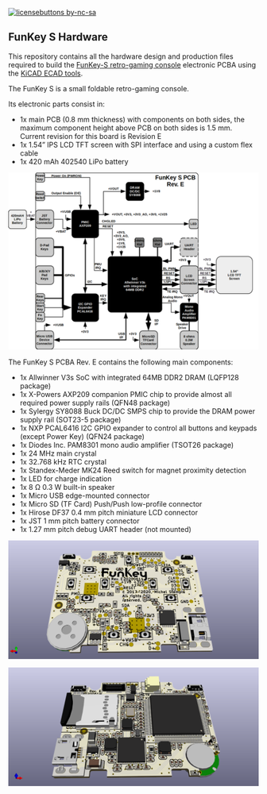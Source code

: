 [![licensebuttons by-nc-sa](https://licensebuttons.net/l/by-nc-sa/3.0/88x31.png)](https://creativecommons.org/licenses/by-nc-sa/4.0)

## FunKey S Hardware
This repository contains all the hardware design and production files required to build the [FunKey-S retro-gaming console](https://www.funkey-project.com/) electronic PCBA using the [KiCAD ECAD tools](https://kicad.org/).

The FunKey S is a small foldable retro-gaming console.

Its electronic parts consist in:
 - 1x main PCB (0.8 mm thickness) with components on both sides, the maximum component height above PCB on both sides is 1.5 mm. Current revision for this board is Revision E
 - 1x 1.54” IPS LCD TFT screen with SPI interface and using a custom flex cable
 - 1x 420 mAh 402540 LiPo battery

![FunKey S Block Diagram](https://github.com/FunKey-Project/FunKey-S-Hardware/raw/master/Pictures/FunKey%20S%20Block%20Diagram.png)

The FunKey S PCBA Rev. E contains the following main components:
 - 1x Allwinner V3s SoC with integrated 64MB DDR2 DRAM (LQFP128 package)
 - 1x X-Powers AXP209 companion PMIC chip to provide almost all required power supply rails (QFN48 package)
 - 1x Sylergy SY8088 Buck DC/DC SMPS chip to provide the DRAM power supply rail (SOT23-5 package)
 - 1x NXP PCAL6416 I2C GPIO expander to control all buttons and keypads (except Power Key) (QFN24 package)
 - 1x Diodes Inc. PAM8301 mono audio amplifier (TSOT26 package)
 - 1x 24 MHz main crystal
 - 1x 32.768 kHz RTC crystal
 - 1x Standex-Meder MK24 Reed switch for magnet proximity detection
 - 1x LED for charge indication
 - 1x 8 Ω 0.3 W built-in speaker
 - 1x Micro USB edge-mounted connector
 - 1x Micro SD (TF Card) Push/Push low-profile connector
 - 1x Hirose DF37 0.4 mm pitch miniature LCD connector
 - 1x JST 1 mm pitch battery connector
 - 1x 1.27 mm pitch debug UART header (not mounted)

![FunKey Top](https://github.com/FunKey-Project/FunKey-S-Hardware/raw/master/Pictures/FunKey%20S%20Top.png)

![FunKey Bottom](https://github.com/FunKey-Project/FunKey-S-Hardware/raw/master/Pictures/FunKey%20S%20Bottom.png)
